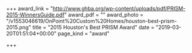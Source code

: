 +++
award_link = "http://www.ghba.org/wp-content/uploads/pdf/PRISM-2015-WinnersGuide.pdf"
award_pdf = ""
award_photo = "/v1553046619/OnPoint%20Custom%20Homes/houston-best-prism-2015.png"
title = "2015 Houston's Best PRISM Award"
date = "2019-03-20T01:51:04+00:00"
page_kind = "award"

+++
